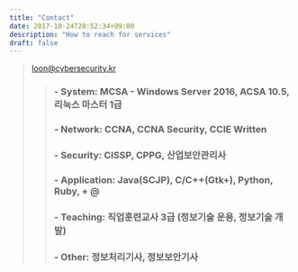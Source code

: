```yaml
---
title: "Contact"
date: 2017-10-24T20:52:34+09:00
description: "How to reach for services"
draft: false
---
```

>  loon@cybersecurity.kr
>> ### - System: MCSA - Windows Server 2016, ACSA 10.5, 리눅스 마스터 1급
>> ### - Network: CCNA, CCNA Security, CCIE Written
>> ### - Security: CISSP, CPPG, 산업보안관리사
>> ### - Application: Java(SCJP), C/C++(Gtk+), Python, Ruby, + @
>> ### - Teaching:  직업훈련교사 3급 (정보기술 운용, 정보기술 개발)
>> ### - Other: 정보처리기사, 정보보안기사
